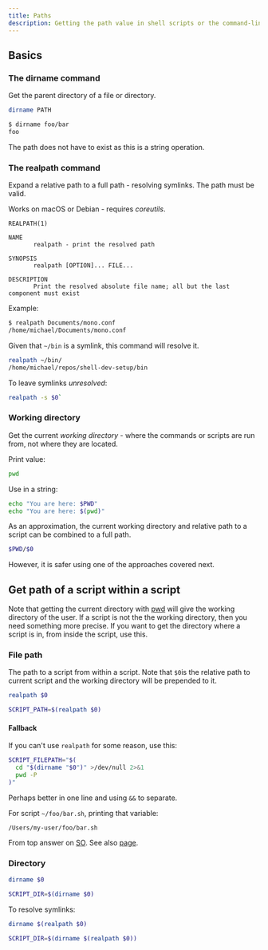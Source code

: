 ```yaml
---
title: Paths
description: Getting the path value in shell scripts or the command-line
---
```


## Basics

### The dirname command

Get the parent directory of a file or directory.

```sh
dirname PATH
```

```sh
$ dirname foo/bar
foo
```

The path does not have to exist as this is a string operation.

### The realpath command

Expand a relative path to a full path - resolving symlinks. The path must be valid.

Works on macOS or Debian - requires *coreutils*.

```
REALPATH(1)

NAME
       realpath - print the resolved path

SYNOPSIS
       realpath [OPTION]... FILE...

DESCRIPTION
       Print the resolved absolute file name; all but the last component must exist
```

Example:

```sh
$ realpath Documents/mono.conf 
/home/michael/Documents/mono.conf
```

Given that `~/bin` is a symlink, this command will resolve it.

```sh
realpath ~/bin/
/home/michael/repos/shell-dev-setup/bin
```

To leave symlinks _unresolved_:

```sh
realpath -s $0`
```

### Working directory

Get the current _working directory_ - where the commands or scripts are run from, not where they are located.

Print value:

```sh
pwd
```

Use in a string:

```sh
echo "You are here: $PWD"
echo "You are here: $(pwd)"
```

As an approximation, the current working directory and relative path to a script can be combined to a full path.

```sh
$PWD/$0
```

However, it is safer using one of the approaches covered next.


## Get path of a script within a script

Note that getting the current directory with [pwd](#working-directory) will give the working directory of the user. If a script is not the the working directory, then you need something more precise. If you want to get the directory where a script is in, from inside the script, use this.

### File path


The path to a script from within a script. Note that `$0`is the relative path to current script and the working directory will be prepended to it.

```sh
realpath $0

SCRIPT_PATH=$(realpath $0)
```


#### Fallback

If you can't use `realpath` for some reason, use this:

```sh
SCRIPT_FILEPATH="$(
  cd "$(dirname "$0")" >/dev/null 2>&1
  pwd -P
)"
```

Perhaps better in one line and using `&&` to separate.

For script `~/foo/bar.sh`, printing that variable:

```
/Users/my-user/foo/bar.sh
```

From top answer on [SO](https://stackoverflow.com/questions/4774054/reliable-way-for-a-bash-script-to-get-the-full-path-to-itself/4774063). See also [page](https://mywiki.wooledge.org/BashFAQ/028).


### Directory

```sh
dirname $0

SCRIPT_DIR=$(dirname $0)
```

To resolve symlinks:

```sh
dirname $(realpath $0)

SCRIPT_DIR=$(dirname $(realpath $0))
```
